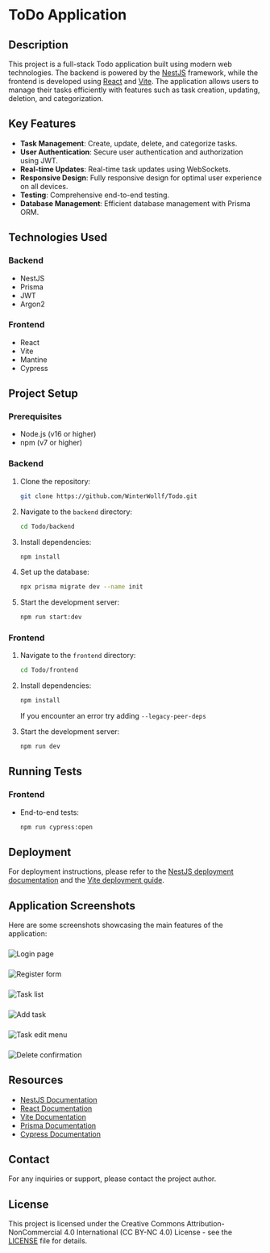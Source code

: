 # ToDo Application

## Description

This project is a full-stack Todo application built using modern web technologies. The backend is powered by the [NestJS](https://nestjs.com/) framework, while the frontend is developed using [React](https://reactjs.org/) and [Vite](https://vitejs.dev/). The application allows users to manage their tasks efficiently with features such as task creation, updating, deletion, and categorization.

## Key Features

- **Task Management**: Create, update, delete, and categorize tasks.
- **User Authentication**: Secure user authentication and authorization using JWT.
- **Real-time Updates**: Real-time task updates using WebSockets.
- **Responsive Design**: Fully responsive design for optimal user experience on all devices.
- **Testing**: Comprehensive end-to-end testing.
- **Database Management**: Efficient database management with Prisma ORM.

## Technologies Used

### Backend
- NestJS
- Prisma
- JWT
- Argon2

### Frontend
- React
- Vite
- Mantine
- Cypress

## Project Setup

### Prerequisites

- Node.js (v16 or higher)
- npm (v7 or higher)

### Backend

1. Clone the repository:
    ```bash
    git clone https://github.com/WinterWollf/Todo.git
    ```

2. Navigate to the `backend` directory:
    ```bash
    cd Todo/backend
    ```

3. Install dependencies:
    ```bash
    npm install
    ```

4. Set up the database:
    ```bash
    npx prisma migrate dev --name init
    ```

5. Start the development server:
    ```bash
    npm run start:dev
    ```

### Frontend

1. Navigate to the `frontend` directory:
    ```bash
    cd Todo/frontend
    ```

2. Install dependencies:
    ```bash
    npm install
    ```
    If you encounter an error try adding `--legacy-peer-deps`

3. Start the development server:
    ```bash
    npm run dev
    ```

## Running Tests

### Frontend

- End-to-end tests:

    ```bash
    npm run cypress:open
    ```

## Deployment

For deployment instructions, please refer to the [NestJS deployment documentation](https://docs.nestjs.com/deployment) and the [Vite deployment guide](https://vitejs.dev/guide/static-deploy.html).

## Application Screenshots

Here are some screenshots showcasing the main features of the application:

### 
![Login page](screenshots/loginPage.png)

### 
![Register form](screenshots/registerForm.png)

###
![Task list](screenshots/taskList.png)

### 
![Add task](screenshots/addTask.png)

### 
![Task edit menu](screenshots/taskEditMenu.png)

### 
![Delete confirmation](screenshots/confirmation.png)

## Resources

- [NestJS Documentation](https://docs.nestjs.com)
- [React Documentation](https://reactjs.org/docs/getting-started.html)
- [Vite Documentation](https://vitejs.dev/guide/)
- [Prisma Documentation](https://www.prisma.io/docs/)
- [Cypress Documentation](https://docs.cypress.io/)

## Contact

For any inquiries or support, please contact the project author.

## License

This project is licensed under the Creative Commons Attribution-NonCommercial 4.0 International (CC BY-NC 4.0) License - see the [LICENSE](LICENSE.txt) file for details.
